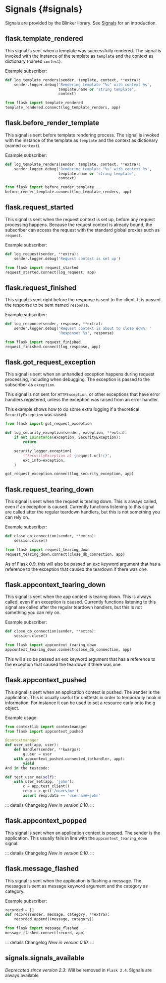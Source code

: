 # Signals {#signals}

Signals are provided by the Blinker library. See [Signals](https://flask.palletsprojects.com/en/2.3.x/signals/) for an introduction.

## flask.template_rendered

This signal is sent when a template was successfully rendered. The signal is invoked with the instance of the template as `template` and the context as dictionary (named `context`).

Example subscriber:

```python
def log_template_renders(sender, template, context, **extra):
    sender.logger.debug('Rendering template "%s" with context %s',
                        template.name or 'string template',
                        context)

from flask import template_rendered
template_rendered.connect(log_template_renders, app)
```

## flask.before_render_template

This signal is sent before template rendering process. The signal is invoked with the instance of the template as `template` and the context as dictionary (named `context`).

Example subscriber:

```python
def log_template_renders(sender, template, context, **extra):
    sender.logger.debug('Rendering template "%s" with context %s',
                        template.name or 'string template',
                        context)

from flask import before_render_template
before_render_template.connect(log_template_renders, app)
```

## flask.request_started

This signal is sent when the request context is set up, before any request processing happens. Because the request context is already bound, the subscriber can access the request with the standard global proxies such as `request`.

Example subscriber:

```python
def log_request(sender, **extra):
    sender.logger.debug('Request context is set up')

from flask import request_started
request_started.connect(log_request, app)
```

## flask.request_finished

This signal is sent right before the response is sent to the client. It is passed the response to be sent named `response`.

Example subscriber:

```python
def log_response(sender, response, **extra):
    sender.logger.debug('Request context is about to close down. '
                        'Response: %s', response)

from flask import request_finished
request_finished.connect(log_response, app)
```

## flask.got_request_exception

This signal is sent when an unhandled exception happens during request processing, including when debugging. The exception is passed to the subscriber as `exception`.

This signal is not sent for `HTTPException`, or other exceptions that have error handlers registered, unless the exception was raised from an error handler.

This example shows how to do some extra logging if a theoretical `SecurityException` was raised:

```python
from flask import got_request_exception

def log_security_exception(sender, exception, **extra):
    if not isinstance(exception, SecurityException):
        return

    security_logger.exception(
        f"SecurityException at {request.url!r}",
        exc_info=exception,
    )

got_request_exception.connect(log_security_exception, app)
```

## flask.request_tearing_down

This signal is sent when the request is tearing down. This is always called, even if an exception is caused. Currently functions listening to this signal are called after the regular teardown handlers, but this is not something you can rely on.

Example subscriber:

```python
def close_db_connection(sender, **extra):
    session.close()

from flask import request_tearing_down
request_tearing_down.connect(close_db_connection, app)
```

As of Flask 0.9, this will also be passed an exc keyword argument that has a reference to the exception that caused the teardown if there was one.

## flask.appcontext_tearing_down

This signal is sent when the app context is tearing down. This is always called, even if an exception is caused. Currently functions listening to this signal are called after the regular teardown handlers, but this is not something you can rely on.

Example subscriber:

```python
def close_db_connection(sender, **extra):
    session.close()

from flask import appcontext_tearing_down
appcontext_tearing_down.connect(close_db_connection, app)
```

This will also be passed an exc keyword argument that has a reference to the exception that caused the teardown if there was one.

## flask.appcontext_pushed

This signal is sent when an application context is pushed. The sender is the application. This is usually useful for unittests in order to temporarily hook in information. For instance it can be used to set a resource early onto the g object.

Example usage:

```python
from contextlib import contextmanager
from flask import appcontext_pushed

@contextmanager
def user_set(app, user):
    def handler(sender, **kwargs):
        g.user = user
    with appcontext_pushed.connected_to(handler, app):
        yield
And in the testcode:

def test_user_me(self):
    with user_set(app, 'john'):
        c = app.test_client()
        resp = c.get('/users/me')
        assert resp.data == 'username=john'
```

::: details Changelog
*New in version 0.10.*
:::

## flask.appcontext_popped

This signal is sent when an application context is popped. The sender is the application. This usually falls in line with the `appcontext_tearing_down` signal.

::: details Changelog
*New in version 0.10.*
:::

## flask.message_flashed

This signal is sent when the application is flashing a message. The messages is sent as message keyword argument and the category as category.

Example subscriber:

```python
recorded = []
def record(sender, message, category, **extra):
    recorded.append((message, category))

from flask import message_flashed
message_flashed.connect(record, app)
```

::: details Changelog
*New in version 0.10.*
:::

## signals.signals_available

*Deprecated since version 2.3*: Will be removed in `Flask 2.4`. Signals are always available